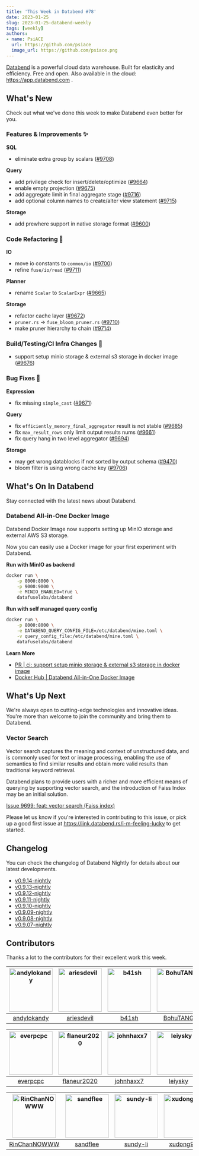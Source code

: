 ```yaml
---
title: 'This Week in Databend #78'
date: 2023-01-25
slug: 2023-01-25-databend-weekly
tags: [weekly]
authors:
- name: PsiACE
  url: https://github.com/psiace
  image_url: https://github.com/psiace.png
---
```


[Databend](https://github.com/datafuselabs/databend) is a powerful cloud data warehouse. Built for elasticity and efficiency. Free and open. Also available in the cloud: <https://app.databend.com> .

## What's New

Check out what we've done this week to make Databend even better for you.

### Features & Improvements :sparkles:

**SQL**

- eliminate extra group by scalars ([#9708](https://github.com/datafuselabs/databend/pull/9708))

**Query**

- add privilege check for insert/delete/optimize ([#9664](https://github.com/datafuselabs/databend/pull/9664))
- enable empty projection ([#9675](https://github.com/datafuselabs/databend/pull/9675))
- add aggregate limit in final aggregate stage ([#9716](https://github.com/datafuselabs/databend/pull/9716))
- add optional column names to create/alter view statement ([#9715](https://github.com/datafuselabs/databend/pull/9715))

**Storage**

- add prewhere support in native storage format ([#9600](https://github.com/datafuselabs/databend/pull/9600))

### Code Refactoring :tada:

**IO**

- move io constants to `common/io` ([#9700](https://github.com/datafuselabs/databend/pull/9700))
- refine `fuse/io/read` ([#9711](https://github.com/datafuselabs/databend/pull/9711))

**Planner**

- rename `Scalar` to `ScalarExpr` ([#9665](https://github.com/datafuselabs/databend/pull/9665))

**Storage**

- refactor cache layer ([#9672](https://github.com/datafuselabs/databend/pull/9672))
- `pruner.rs` -> `fuse_bloom_pruner.rs` ([#9710](https://github.com/datafuselabs/databend/pull/9710))
- make pruner hierarchy to chain ([#9714](https://github.com/datafuselabs/databend/pull/9714))

### Build/Testing/CI Infra Changes :electric_plug:

- support setup minio storage & external s3 storage in docker image ([#9676](https://github.com/datafuselabs/databend/pull/9676))

### Bug Fixes :wrench:

**Expression**

- fix missing `simple_cast` ([#9671](https://github.com/datafuselabs/databend/pull/9671))

**Query**

- fix `efficiently_memory_final_aggregator` result is not stable ([#9685](https://github.com/datafuselabs/databend/pull/9685))
- fix `max_result_rows` only limit output results nums ([#9661](https://github.com/datafuselabs/databend/pull/9661))
- fix query hang in two level aggregator ([#9694](https://github.com/datafuselabs/databend/pull/9694))

**Storage**

- may get wrong datablocks if not sorted by output schema ([#9470](https://github.com/datafuselabs/databend/pull/9470))
- bloom filter is using wrong cache key ([#9706](https://github.com/datafuselabs/databend/pull/9706))

## What's On In Databend

Stay connected with the latest news about Databend.

### Databend All-in-One Docker Image

Databend Docker Image now supports setting up MinIO storage and external AWS S3 storage.

Now you can easily use a Docker image for your first experiment with Databend.

**Run with MinIO as backend**

```bash
docker run \
    -p 8000:8000 \
    -p 9000:9000 \
    -e MINIO_ENABLED=true \
    datafuselabs/databend
```

**Run with self managed query config**

```bash
docker run \
    -p 8000:8000 \
    -e DATABEND_QUERY_CONFIG_FILE=/etc/databend/mine.toml \
    -v query_config_file:/etc/databend/mine.toml \
    datafuselabs/databend
```

**Learn More**

- [PR | ci: support setup minio storage & external s3 storage in docker image](https://github.com/datafuselabs/databend/pull/9676)
- [Docker Hub | Databend All-in-One Docker Image](https://hub.docker.com/r/datafuselabs/databend)

## What's Up Next

We're always open to cutting-edge technologies and innovative ideas. You're more than welcome to join the community and bring them to Databend.

### Vector Search

Vector search captures the meaning and context of unstructured data, and is commonly used for text or image processing, enabling the use of semantics to find similar results and obtain more valid results than traditional keyword retrieval.

Databend plans to provide users with a richer and more efficient means of querying by supporting vector search, and the introduction of Faiss Index may be an initial solution.

[Issue 9699: feat: vector search (Faiss index)](https://github.com/datafuselabs/databend/issues/9699)

Please let us know if you're interested in contributing to this issue, or pick up a good first issue at <https://link.databend.rs/i-m-feeling-lucky> to get started.

## Changelog

You can check the changelog of Databend Nightly for details about our latest developments.

- [v0.9.14-nightly](https://github.com/datafuselabs/databend/releases/tag/v0.9.14-nightly)
- [v0.9.13-nightly](https://github.com/datafuselabs/databend/releases/tag/v0.9.13-nightly)
- [v0.9.12-nightly](https://github.com/datafuselabs/databend/releases/tag/v0.9.12-nightly)
- [v0.9.11-nightly](https://github.com/datafuselabs/databend/releases/tag/v0.9.11-nightly)
- [v0.9.10-nightly](https://github.com/datafuselabs/databend/releases/tag/v0.9.10-nightly)
- [v0.9.09-nightly](https://github.com/datafuselabs/databend/releases/tag/v0.9.9-nightly)
- [v0.9.08-nightly](https://github.com/datafuselabs/databend/releases/tag/v0.9.8-nightly)
- [v0.9.07-nightly](https://github.com/datafuselabs/databend/releases/tag/v0.9.7-nightly)

## Contributors

Thanks a lot to the contributors for their excellent work this week.

[<img alt="andylokandy" src="https://avatars.githubusercontent.com/u/9637710?v=4&s=117" width="117" />](https://github.com/andylokandy) |[<img alt="ariesdevil" src="https://avatars.githubusercontent.com/u/7812909?v=4&s=117" width="117" />](https://github.com/ariesdevil) |[<img alt="b41sh" src="https://avatars.githubusercontent.com/u/1070352?v=4&s=117" width="117" />](https://github.com/b41sh) |[<img alt="BohuTANG" src="https://avatars.githubusercontent.com/u/172204?v=4&s=117" width="117" />](https://github.com/BohuTANG) |[<img alt="dantengsky" src="https://avatars.githubusercontent.com/u/22081156?v=4&s=117" width="117" />](https://github.com/dantengsky) |[<img alt="dependabot[bot]" src="https://avatars.githubusercontent.com/in/29110?v=4&s=117" width="117" />](https://github.com/apps/dependabot) |
:---: |:---: |:---: |:---: |:---: |:---: |
[andylokandy](https://github.com/andylokandy) |[ariesdevil](https://github.com/ariesdevil) |[b41sh](https://github.com/b41sh) |[BohuTANG](https://github.com/BohuTANG) |[dantengsky](https://github.com/dantengsky) |[dependabot[bot]](https://github.com/apps/dependabot) |

[<img alt="everpcpc" src="https://avatars.githubusercontent.com/u/1808802?v=4&s=117" width="117" />](https://github.com/everpcpc) |[<img alt="flaneur2020" src="https://avatars.githubusercontent.com/u/129800?v=4&s=117" width="117" />](https://github.com/flaneur2020) |[<img alt="johnhaxx7" src="https://avatars.githubusercontent.com/u/12479235?v=4&s=117" width="117" />](https://github.com/johnhaxx7) |[<img alt="leiysky" src="https://avatars.githubusercontent.com/u/22445410?v=4&s=117" width="117" />](https://github.com/leiysky) |[<img alt="mergify[bot]" src="https://avatars.githubusercontent.com/in/10562?v=4&s=117" width="117" />](https://github.com/apps/mergify) |[<img alt="PsiACE" src="https://avatars.githubusercontent.com/u/36896360?v=4&s=117" width="117" />](https://github.com/PsiACE) |
:---: |:---: |:---: |:---: |:---: |:---: |
[everpcpc](https://github.com/everpcpc) |[flaneur2020](https://github.com/flaneur2020) |[johnhaxx7](https://github.com/johnhaxx7) |[leiysky](https://github.com/leiysky) |[mergify[bot]](https://github.com/apps/mergify) |[PsiACE](https://github.com/PsiACE) |

[<img alt="RinChanNOWWW" src="https://avatars.githubusercontent.com/u/33975039?v=4&s=117" width="117" />](https://github.com/RinChanNOWWW) |[<img alt="sandflee" src="https://avatars.githubusercontent.com/u/5102100?v=4&s=117" width="117" />](https://github.com/sandflee) |[<img alt="sundy-li" src="https://avatars.githubusercontent.com/u/3325189?v=4&s=117" width="117" />](https://github.com/sundy-li) |[<img alt="xudong963" src="https://avatars.githubusercontent.com/u/41979257?v=4&s=117" width="117" />](https://github.com/xudong963) |[<img alt="zhang2014" src="https://avatars.githubusercontent.com/u/8087042?v=4&s=117" width="117" />](https://github.com/zhang2014) |[<img alt="zhyass" src="https://avatars.githubusercontent.com/u/34016424?v=4&s=117" width="117" />](https://github.com/zhyass) |
:---: |:---: |:---: |:---: |:---: |:---: |
[RinChanNOWWW](https://github.com/RinChanNOWWW) |[sandflee](https://github.com/sandflee) |[sundy-li](https://github.com/sundy-li) |[xudong963](https://github.com/xudong963) |[zhang2014](https://github.com/zhang2014) |[zhyass](https://github.com/zhyass) |
